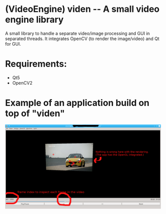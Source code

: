 # (VideoEngine) viden -- A small video engine library 
A small library to handle a separate video/image processing and GUI in separated threads. It integrates OpenCV (to render the image/video) and Qt for GUI.

# Requirements:
* Qt5
* OpenCV2

# Example of an application build on top of "viden"
![Example Image](doc/snap_video3dapp.png)
